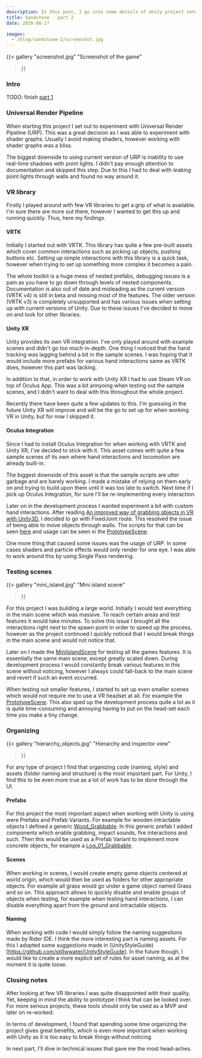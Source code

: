 ```yaml
---
description: In this post, I go into some details of Unity project setup with VR, library choices and few other technical details.
title: Sandstone - part 2
date: 2020-08-17

images:
  - /blog/sandstone-2/screenshot.jpg
---
```


{{<
  gallery
  "screenshot.jpg" "Screenshot of the game"
>}}

### Intro
TODO: finish
[part 1](/blog/sandstone-1)

### Universal Render Pipeline
When starting this project I set out to experiment with Universal Render Pipeline (URP). This was a great decision as I was able to experiment with shader graphs. Usually I avoid making shaders, however working with shader graphs was a bliss.

The biggest downside to using current version of URP is inability to use real-time shadows with point lights. I didn't pay enough attention to documentation and skipped this step. Due to this I had to deal with _leaking_ point lights through walls and found no way around it.

### VR library
Firstly I played around with few VR libraries to get a grip of what is available. I'm sure there are more out there, however I wanted to get this up and running quickly. Thus, here my findings.

#### VRTK
Initially I started out with VRTK. This library has quite a few pre-built assets which cover common interactions such as picking up objects, pushing buttons etc. Setting up simple interactions with this library is a quick task, however when trying to set up something more complex it becomes a pain.

The whole toolkit is a huge mess of nested prefabs, debugging issues is a pain as you have to go down through levels of nested components. Documentation is also out of date and misleading as the current version (VRTK v4) is still in beta and missing most of the features. The older version (VRTK v3) is completely unsupported and has various issues when setting up with current versions of Unity. Due to these issues I've decided to move on and look for other libraries.

#### Unity XR
Unity provides its own VR integration. I've only played around with example scenes and didn't go too much in-depth. One thing I noticed that the hand tracking was lagging behind a bit in the sample scenes. I was hoping that it would include more prefabs for various hand interactions same as VRTK does, however this part was lacking.

In addition to that, in order to work with Unity XR I had to use Steam VR on top of Oculus App. This was a bit annyoing when testing out the sample scenes, and I didn't want to deal with this throughout the whole project.

Recently there have been quite a few updates to this. I'm guessing in the future Unity XR will improve and will be the go to set up for when working VR in Unity, but for now I skipped it.

#### Oculus Integration
Since I had to install Oculus Integration for when working with VRTK and Unity XR, I've decided to stick with it. This asset comes with quite a few sample scenes of its own where hand interactions and locomotion are already built-in.

The biggest downside of this asset is that the sample scripts are utter garbage and are barely working. I made a mistake of relying on them early on and trying to build upon them until it was too late to switch. Next time if I pick up Oculus Integration, for sure I'll be re-implementing every interaction.

Later on in the development process I wanted experiment a bit with custom hand interactions. After reading [An improved way of grabbing objects in VR with Unity3D](https://www.gamasutra.com/blogs/DanielEstrella/20190205/335847/An_improved_way_of_grabbing_objects_in_VR_with_Unity3D.php), I decided to go with FixedJoint route. This resolved the issue of being able to move objects through walls. The scripts for that can be seen [here](https://github.com/Edvinas01/sandstone/tree/master/Assets/Scripts/Grab) and usage can be seen in the [PrototypeScene](https://github.com/Edvinas01/sandstone/blob/master/Assets/Scenes/PrototypeScene.unity).

One more thing that caused some issues was the usage of URP. In some cases shaders and particle effects would only render for one eye. I was able to work around this by using Single Pass rendering.

### Testing scenes
{{<
  gallery
  "mini_island.jpg" "Mini island scene"
>}}

For this project I was building a large world. Initially I would test everything in the main scene which was massive. To reach certain areas and test features it would take minutes. To solve this issue I brought all the interactions right next to the spawn point in order to speed up the process, however as the project continued I quickly noticed that I would break things in the main scene and would not notice that.

Later on I made the [MiniIslandScene](https://github.com/Edvinas01/sandstone/blob/master/Assets/Scenes/MiniIslandScene.unity) for testing all the games features. It is essentially the same main scene, except greatly scaled down. During development process I would constantly break various features in this scene without noticing, however I always could fall-back to the main scene and revert if such an event occurred.

When testing out smaller features, I started to set up even smaller scenes which would not require me to use a VR headset at all. For example the [PrototypeScene](https://github.com/Edvinas01/sandstone/blob/master/Assets/Scenes/PrototypeScene.unity). This also sped up the development process quite a lot as it is quite time-consuming and annoying having to put on the head-set each time you make a tiny change.

### Organizing
{{<
  gallery
  "hierarchy_objects.jpg" "Hierarchy and inspector view"
>}}

For any type of project I find that organizing code (naming, style) and assets (folder naming and structure) is the most important part. For Unity, I find this to be even more true as a lot of work has to be done through the UI.

#### Prefabs
For this project the most important aspect when working with Unity is using were Prefabs and Prefab Variants. For example for wooden intractable objects I defined a generic [Wood_Grabbable](https://github.com/Edvinas01/sandstone/blob/master/Assets/Prefabs/Interractables/Wood_Grabbable.prefab). In this generic prefab I added components which enable grabbing, impact sounds, fire interactions and such. Then this would be used as a Prefab Variant to implement more concrete objects, for example a [Log_01_Grabbable](https://github.com/Edvinas01/sandstone/blob/master/Assets/Prefabs/Interractables/Log_01_Grabbable.prefab).

#### Scenes
When working in scenes, I would create empty game objects centered at world origin, which would then be used as folders for other appropriate objects. For example all grass would go under a game object named Grass and so on. This approach allows to quickly disable and enable groups of objects when testing, for example when testing hand interactions, I can disable everything apart from the ground and intractable objects.

#### Naming
When working with code I would simply follow the naming suggestions made by Rider IDE. I think the more interesting part is naming assets. For this I adopted some suggestions made in (UnityStyleGuide)[https://github.com/stillwwater/UnityStyleGuide]. In the future though, I would like to create a more explicit set of rules for asset naming, as at the moment it is quite loose.

### Closing notes
After looking at few VR libraries I was quite disappointed with their quality. Yet, keeping in mind the ability to prototype I think that can be looked over. For more serious projects, these tools should only be used as a MVP and later on re-worked.

In terms of development, I found that spending some time organizing the project gives great benefits, which is even more important when working with Unity as it is too easy to break things without noticing.

In next part, I'll dive in technical issues that gave me the most head-aches.
